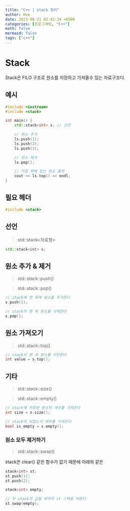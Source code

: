 ```yaml
---
title: "C++ | stack 정리"
author: Hve
date: 2023-08-21 02:42:34 +0900
categories: [프로그래밍, "C++"]
math: false
mermaid: false
tags: ["c++"]
---
```


# Stack

Stack은 FILO 구조로 원소를 저장하고 가져올수 있는 자료구조다.

## 예시

```cpp
#include <iostream>
#include <stack>

int main() {
    std::stack<int> s; // 선언 

    // 원소 추가
    ls.push(1);
    ls.push(2);
    ls.push(3);

    // 원소 제거
    ls.pop();

    // 가장 위에 있는 원소 출력
    cout << ls.top() << endl;
}
```

## 필요 헤더

```cpp
#include <stack>
```

## 선언

> std::stack\<자료형\>

```cpp
std::stack<int> s;
```

## 원소 추가 & 제거

> std::stack::push()

> std::stack::pop()

```cpp
// stack에 맨 위에 원소를 추가한다
s.push(1);

// stack의 맨 위 원소를 삭제한다
s.pop();
```

## 원소 가져오기

> std::stack::top()

```cpp
// stack의 맨 위 원소를 리턴한다
int value = s.top();
```

## 기타

> std::stack::size()

> std::stack::empty()

```cpp
// stack에 저장된 원소의 개수를 가져온다
int size = s.size();

// stack이 비었는지 여부를 가져온다
bool is_empty = s.empty();
```

### 원소 모두 제거하기

> std::stack::swap()

stack은 clear() 같은 함수가 없기 때문에 아래와 같은 

```cpp
stack<int> st;
st.push(1);
st.push(2);

stack<int> empty;

// 두 stack의 값을 바꾸어 st 스택을 비운다
st.swap(empty);
```
